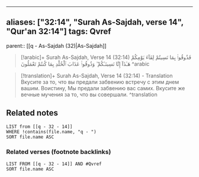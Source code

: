 
---
aliases: ["32:14", "Surah As-Sajdah, verse 14", "Qur'an 32:14"]
tags: Qvref
---

parent:: [[q - As-Sajdah (32)|As-Sajdah]]

> [!arabic]+ Surah As-Sajdah, Verse 14 (32:14)
> <span class="quran-arabic">فَذُوقُوا۟ بِمَا نَسِيتُمْ لِقَآءَ يَوْمِكُمْ هَـٰذَآ إِنَّا نَسِينَـٰكُمْ ۖ وَذُوقُوا۟ عَذَابَ ٱلْخُلْدِ بِمَا كُنتُمْ تَعْمَلُونَ</span>
^arabic

> [!translation]+ Surah As-Sajdah, Verse 14 (32:14) - Translation
> Вкусите за то, что вы предали забвению встречу с этим днем вашим. Воистину, Мы предали забвению вас самих. Вкусите же вечные мучения за то, что вы совершали.
^translation



## Related notes
```dataview
LIST from [[q - 32 - 14]]
WHERE !contains(file.name, "q - ")
SORT file.name ASC
```

### Related verses (footnote backlinks)
```dataview
LIST FROM [[q - 32 - 14]] AND #Qvref
SORT file.name ASC
```

